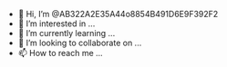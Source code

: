 - 👋 Hi, I’m @AB322A2E35A44o8854B491D6E9F392F2
- 👀 I’m interested in ...
- 🌱 I’m currently learning ...
- 💞️ I’m looking to collaborate on ...
- 📫 How to reach me ...

<!---
AB322A2E35A44o8854B491D6E9F392F2/AB322A2E35A44o8854B491D6E9F392F2 is a ✨ special ✨ repository because its `README.md` (this file) appears on your GitHub profile.
You can click the Preview link to take a look at your changes.
--->
